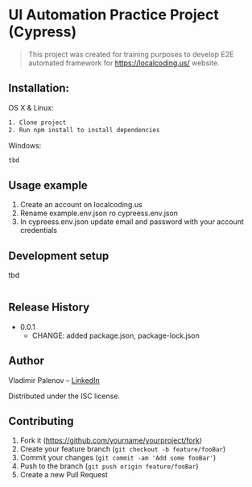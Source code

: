 # UI Automation Practice Project (Cypress)
> This project was created for training purposes to develop E2E automated framework for https://localcoding.us/ website.

## Installation:

OS X & Linux:

```sh
1. Clone project
2. Run npm install to install dependencies
```

Windows:

```sh
tbd
```

## Usage example

1. Create an account on localcoding.us 
2. Rename example.env.json ro cypreess.env.json
3. In cypreess.env.json update email and password with your account credentials

## Development setup

tbd

```sh

```

## Release History

* 0.0.1
    * CHANGE: added package.json, package-lock.json

## Author

Vladimir Palenov – [LinkedIn](https://www.linkedin.com/in/vlad-palenov/)

Distributed under the ISC license.

## Contributing

1. Fork it (<https://github.com/yourname/yourproject/fork>)
2. Create your feature branch (`git checkout -b feature/fooBar`)
3. Commit your changes (`git commit -am 'Add some fooBar'`)
4. Push to the branch (`git push origin feature/fooBar`)
5. Create a new Pull Request

